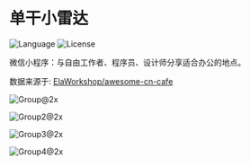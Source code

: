 # 单干小雷达

![Language](https://img.shields.io/badge/language-Node.js-brightgreen.svg?style=flat-square)
![License](https://img.shields.io/badge/license-MIT-blue.svg?style=flat-square)

微信小程序：与自由工作者、程序员、设计师分享适合办公的地点。

数据来源于: [ElaWorkshop/awesome-cn-cafe](https://github.com/ElaWorkshop/awesome-cn-cafe)



![Group@2x](https://breakwire.me/images/dangann/Group@2x.png)

![Group2@2x](https://breakwire.me/images/dangann/Group2@2x.png)

![Group3@2x](https://breakwire.me/images/dangann/Group3@2x.png)

![Group4@2x](https://breakwire.me/images/dangann/Group4@2x.png)